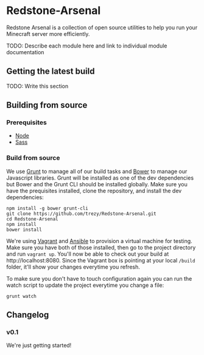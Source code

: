 # Redstone-Arsenal

Redstone Arsenal is a collection of open source utilities to help you run your Minecraft server more efficiently.

TODO: Describe each module here and link to individual module documentation

## Getting the latest build

TODO: Write this section

## Building from source

### Prerequisites

* [Node](http://nodejs.org/)
* [Sass](http://sass-lang.com/)

### Build from source

We use [Grunt](http://gruntjs.com/) to manage all of our build tasks and [Bower](http://bower.io/) to manage our Javascript libraries. Grunt will be installed as one of the dev dependencies but Bower and the Grunt CLI should be installed globally. Make sure you have the prequisites installed, clone the repository, and install the dev dependencies:

    npm install -g bower grunt-cli
    git clone https://github.com/trezy/Redstone-Arsenal.git
    cd Redstone-Arsenal
    npm install
    bower install

We're using [Vagrant](http://vagrantup.com) and [Ansible](http://ansibleworks.com) to provision a virtual machine for testing. Make sure you have both of those installed, then go to the project directory and run `vagrant up`. You'll now be able to check out your build at http://localhost:8080. Since the Vagrant box is pointing at your local `/build` folder, it'll show your changes everytime you refresh.

To make sure you don't have to touch configuration again you can run the watch script to update the project everytime you change a file:

    grunt watch

## Changelog

### v0.1
We're just getting started!
